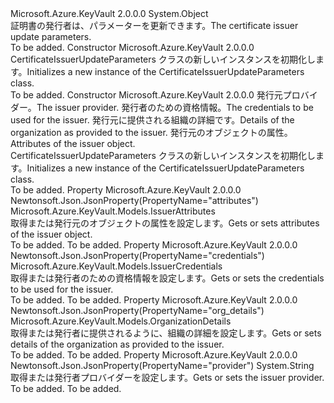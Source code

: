 <Type Name="CertificateIssuerUpdateParameters" FullName="Microsoft.Azure.KeyVault.Models.CertificateIssuerUpdateParameters">
  <TypeSignature Language="C#" Value="public class CertificateIssuerUpdateParameters" />
  <TypeSignature Language="ILAsm" Value=".class public auto ansi beforefieldinit CertificateIssuerUpdateParameters extends System.Object" />
  <TypeSignature Language="DocId" Value="T:Microsoft.Azure.KeyVault.Models.CertificateIssuerUpdateParameters" />
  <TypeSignature Language="VB.NET" Value="Public Class CertificateIssuerUpdateParameters" />
  <TypeSignature Language="F#" Value="type CertificateIssuerUpdateParameters = class" />
  <AssemblyInfo>
    <AssemblyName>Microsoft.Azure.KeyVault</AssemblyName>
    <AssemblyVersion>2.0.0.0</AssemblyVersion>
  </AssemblyInfo>
  <Base>
    <BaseTypeName>System.Object</BaseTypeName>
  </Base>
  <Interfaces />
  <Docs>
    <summary>
            <span data-ttu-id="77d32-101">証明書の発行者は、パラメーターを更新できます。</span><span class="sxs-lookup"><span data-stu-id="77d32-101">The certificate issuer update parameters.</span></span>
            </summary>
    <remarks>To be added.</remarks>
  </Docs>
  <Members>
    <Member MemberName=".ctor">
      <MemberSignature Language="C#" Value="public CertificateIssuerUpdateParameters ();" />
      <MemberSignature Language="ILAsm" Value=".method public hidebysig specialname rtspecialname instance void .ctor() cil managed" />
      <MemberSignature Language="DocId" Value="M:Microsoft.Azure.KeyVault.Models.CertificateIssuerUpdateParameters.#ctor" />
      <MemberSignature Language="VB.NET" Value="Public Sub New ()" />
      <MemberType>Constructor</MemberType>
      <AssemblyInfo>
        <AssemblyName>Microsoft.Azure.KeyVault</AssemblyName>
        <AssemblyVersion>2.0.0.0</AssemblyVersion>
      </AssemblyInfo>
      <Parameters />
      <Docs>
        <summary>
            <span data-ttu-id="77d32-102">CertificateIssuerUpdateParameters クラスの新しいインスタンスを初期化します。</span><span class="sxs-lookup"><span data-stu-id="77d32-102">Initializes a new instance of the CertificateIssuerUpdateParameters class.</span></span>
            </summary>
        <remarks>To be added.</remarks>
      </Docs>
    </Member>
    <Member MemberName=".ctor">
      <MemberSignature Language="C#" Value="public CertificateIssuerUpdateParameters (string provider = null, Microsoft.Azure.KeyVault.Models.IssuerCredentials credentials = null, Microsoft.Azure.KeyVault.Models.OrganizationDetails organizationDetails = null, Microsoft.Azure.KeyVault.Models.IssuerAttributes attributes = null);" />
      <MemberSignature Language="ILAsm" Value=".method public hidebysig specialname rtspecialname instance void .ctor(string provider, class Microsoft.Azure.KeyVault.Models.IssuerCredentials credentials, class Microsoft.Azure.KeyVault.Models.OrganizationDetails organizationDetails, class Microsoft.Azure.KeyVault.Models.IssuerAttributes attributes) cil managed" />
      <MemberSignature Language="DocId" Value="M:Microsoft.Azure.KeyVault.Models.CertificateIssuerUpdateParameters.#ctor(System.String,Microsoft.Azure.KeyVault.Models.IssuerCredentials,Microsoft.Azure.KeyVault.Models.OrganizationDetails,Microsoft.Azure.KeyVault.Models.IssuerAttributes)" />
      <MemberSignature Language="F#" Value="new Microsoft.Azure.KeyVault.Models.CertificateIssuerUpdateParameters : string * Microsoft.Azure.KeyVault.Models.IssuerCredentials * Microsoft.Azure.KeyVault.Models.OrganizationDetails * Microsoft.Azure.KeyVault.Models.IssuerAttributes -&gt; Microsoft.Azure.KeyVault.Models.CertificateIssuerUpdateParameters" Usage="new Microsoft.Azure.KeyVault.Models.CertificateIssuerUpdateParameters (provider, credentials, organizationDetails, attributes)" />
      <MemberType>Constructor</MemberType>
      <AssemblyInfo>
        <AssemblyName>Microsoft.Azure.KeyVault</AssemblyName>
        <AssemblyVersion>2.0.0.0</AssemblyVersion>
      </AssemblyInfo>
      <Parameters>
        <Parameter Name="provider" Type="System.String" />
        <Parameter Name="credentials" Type="Microsoft.Azure.KeyVault.Models.IssuerCredentials" />
        <Parameter Name="organizationDetails" Type="Microsoft.Azure.KeyVault.Models.OrganizationDetails" />
        <Parameter Name="attributes" Type="Microsoft.Azure.KeyVault.Models.IssuerAttributes" />
      </Parameters>
      <Docs>
        <param name="provider"><span data-ttu-id="77d32-103">発行元プロバイダー。</span><span class="sxs-lookup"><span data-stu-id="77d32-103">The issuer provider.</span></span></param>
        <param name="credentials"><span data-ttu-id="77d32-104">発行者のための資格情報。</span><span class="sxs-lookup"><span data-stu-id="77d32-104">The credentials to be used for the issuer.</span></span></param>
        <param name="organizationDetails"><span data-ttu-id="77d32-105">発行元に提供される組織の詳細です。</span><span class="sxs-lookup"><span data-stu-id="77d32-105">Details of the organization as provided to the issuer.</span></span></param>
        <param name="attributes"><span data-ttu-id="77d32-106">発行元のオブジェクトの属性。</span><span class="sxs-lookup"><span data-stu-id="77d32-106">Attributes of the issuer object.</span></span></param>
        <summary>
            <span data-ttu-id="77d32-107">CertificateIssuerUpdateParameters クラスの新しいインスタンスを初期化します。</span><span class="sxs-lookup"><span data-stu-id="77d32-107">Initializes a new instance of the CertificateIssuerUpdateParameters class.</span></span>
            </summary>
        <remarks>To be added.</remarks>
      </Docs>
    </Member>
    <Member MemberName="Attributes">
      <MemberSignature Language="C#" Value="public Microsoft.Azure.KeyVault.Models.IssuerAttributes Attributes { get; set; }" />
      <MemberSignature Language="ILAsm" Value=".property instance class Microsoft.Azure.KeyVault.Models.IssuerAttributes Attributes" />
      <MemberSignature Language="DocId" Value="P:Microsoft.Azure.KeyVault.Models.CertificateIssuerUpdateParameters.Attributes" />
      <MemberSignature Language="VB.NET" Value="Public Property Attributes As IssuerAttributes" />
      <MemberSignature Language="F#" Value="member this.Attributes : Microsoft.Azure.KeyVault.Models.IssuerAttributes with get, set" Usage="Microsoft.Azure.KeyVault.Models.CertificateIssuerUpdateParameters.Attributes" />
      <MemberType>Property</MemberType>
      <AssemblyInfo>
        <AssemblyName>Microsoft.Azure.KeyVault</AssemblyName>
        <AssemblyVersion>2.0.0.0</AssemblyVersion>
      </AssemblyInfo>
      <Attributes>
        <Attribute>
          <AttributeName>Newtonsoft.Json.JsonProperty(PropertyName="attributes")</AttributeName>
        </Attribute>
      </Attributes>
      <ReturnValue>
        <ReturnType>Microsoft.Azure.KeyVault.Models.IssuerAttributes</ReturnType>
      </ReturnValue>
      <Docs>
        <summary>
            <span data-ttu-id="77d32-108">取得または発行元のオブジェクトの属性を設定します。</span><span class="sxs-lookup"><span data-stu-id="77d32-108">Gets or sets attributes of the issuer object.</span></span>
            </summary>
        <value>To be added.</value>
        <remarks>To be added.</remarks>
      </Docs>
    </Member>
    <Member MemberName="Credentials">
      <MemberSignature Language="C#" Value="public Microsoft.Azure.KeyVault.Models.IssuerCredentials Credentials { get; set; }" />
      <MemberSignature Language="ILAsm" Value=".property instance class Microsoft.Azure.KeyVault.Models.IssuerCredentials Credentials" />
      <MemberSignature Language="DocId" Value="P:Microsoft.Azure.KeyVault.Models.CertificateIssuerUpdateParameters.Credentials" />
      <MemberSignature Language="VB.NET" Value="Public Property Credentials As IssuerCredentials" />
      <MemberSignature Language="F#" Value="member this.Credentials : Microsoft.Azure.KeyVault.Models.IssuerCredentials with get, set" Usage="Microsoft.Azure.KeyVault.Models.CertificateIssuerUpdateParameters.Credentials" />
      <MemberType>Property</MemberType>
      <AssemblyInfo>
        <AssemblyName>Microsoft.Azure.KeyVault</AssemblyName>
        <AssemblyVersion>2.0.0.0</AssemblyVersion>
      </AssemblyInfo>
      <Attributes>
        <Attribute>
          <AttributeName>Newtonsoft.Json.JsonProperty(PropertyName="credentials")</AttributeName>
        </Attribute>
      </Attributes>
      <ReturnValue>
        <ReturnType>Microsoft.Azure.KeyVault.Models.IssuerCredentials</ReturnType>
      </ReturnValue>
      <Docs>
        <summary>
            <span data-ttu-id="77d32-109">取得または発行者のための資格情報を設定します。</span><span class="sxs-lookup"><span data-stu-id="77d32-109">Gets or sets the credentials to be used for the issuer.</span></span>
            </summary>
        <value>To be added.</value>
        <remarks>To be added.</remarks>
      </Docs>
    </Member>
    <Member MemberName="OrganizationDetails">
      <MemberSignature Language="C#" Value="public Microsoft.Azure.KeyVault.Models.OrganizationDetails OrganizationDetails { get; set; }" />
      <MemberSignature Language="ILAsm" Value=".property instance class Microsoft.Azure.KeyVault.Models.OrganizationDetails OrganizationDetails" />
      <MemberSignature Language="DocId" Value="P:Microsoft.Azure.KeyVault.Models.CertificateIssuerUpdateParameters.OrganizationDetails" />
      <MemberSignature Language="VB.NET" Value="Public Property OrganizationDetails As OrganizationDetails" />
      <MemberSignature Language="F#" Value="member this.OrganizationDetails : Microsoft.Azure.KeyVault.Models.OrganizationDetails with get, set" Usage="Microsoft.Azure.KeyVault.Models.CertificateIssuerUpdateParameters.OrganizationDetails" />
      <MemberType>Property</MemberType>
      <AssemblyInfo>
        <AssemblyName>Microsoft.Azure.KeyVault</AssemblyName>
        <AssemblyVersion>2.0.0.0</AssemblyVersion>
      </AssemblyInfo>
      <Attributes>
        <Attribute>
          <AttributeName>Newtonsoft.Json.JsonProperty(PropertyName="org_details")</AttributeName>
        </Attribute>
      </Attributes>
      <ReturnValue>
        <ReturnType>Microsoft.Azure.KeyVault.Models.OrganizationDetails</ReturnType>
      </ReturnValue>
      <Docs>
        <summary>
            <span data-ttu-id="77d32-110">取得または発行者に提供されるように、組織の詳細を設定します。</span><span class="sxs-lookup"><span data-stu-id="77d32-110">Gets or sets details of the organization as provided to the issuer.</span></span>
            </summary>
        <value>To be added.</value>
        <remarks>To be added.</remarks>
      </Docs>
    </Member>
    <Member MemberName="Provider">
      <MemberSignature Language="C#" Value="public string Provider { get; set; }" />
      <MemberSignature Language="ILAsm" Value=".property instance string Provider" />
      <MemberSignature Language="DocId" Value="P:Microsoft.Azure.KeyVault.Models.CertificateIssuerUpdateParameters.Provider" />
      <MemberSignature Language="VB.NET" Value="Public Property Provider As String" />
      <MemberSignature Language="F#" Value="member this.Provider : string with get, set" Usage="Microsoft.Azure.KeyVault.Models.CertificateIssuerUpdateParameters.Provider" />
      <MemberType>Property</MemberType>
      <AssemblyInfo>
        <AssemblyName>Microsoft.Azure.KeyVault</AssemblyName>
        <AssemblyVersion>2.0.0.0</AssemblyVersion>
      </AssemblyInfo>
      <Attributes>
        <Attribute>
          <AttributeName>Newtonsoft.Json.JsonProperty(PropertyName="provider")</AttributeName>
        </Attribute>
      </Attributes>
      <ReturnValue>
        <ReturnType>System.String</ReturnType>
      </ReturnValue>
      <Docs>
        <summary>
            <span data-ttu-id="77d32-111">取得または発行者プロバイダーを設定します。</span><span class="sxs-lookup"><span data-stu-id="77d32-111">Gets or sets the issuer provider.</span></span>
            </summary>
        <value>To be added.</value>
        <remarks>To be added.</remarks>
      </Docs>
    </Member>
  </Members>
</Type>